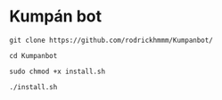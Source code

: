 # Kumpán bot

```git clone https://github.com/rodrickhmmm/Kumpanbot/```

```cd Kumpanbot```

```sudo chmod +x install.sh```

```./install.sh```
